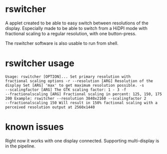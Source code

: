 # rswitcher
A applet created to be able to easy switch between resolutions of the display.
Especially made to be able to switch from a HiDPI mode with fractional scaling to a regular resolution, with one button-press.

The rswitcher software is also usable to run from shell.

# rswitcher usage

<code>Usage: rswitcher [OPTION]...
Set primary resolution with fractional scaling options
    -r --resolution [ARG]        Resolution of the display
                                 Set [ARG] 'max' to get maximum resolution possible.
  -s --scalingfactor [ARG]     The GTK scaling factor: 1 - 3
  -f --fractionalscaling [ARG] Fractional scaling in percent: 125, 150, 175 200
Example: rswitcher --resolution 3840x2160 --scalingfactor 2 --fractionalscaling 150
Will result in 150% factional scaling with a perceived resolution output at 2560x1440
</code>

# known issues

Right now it works with one display connected. Supporting multi-display is in the pipeline.
